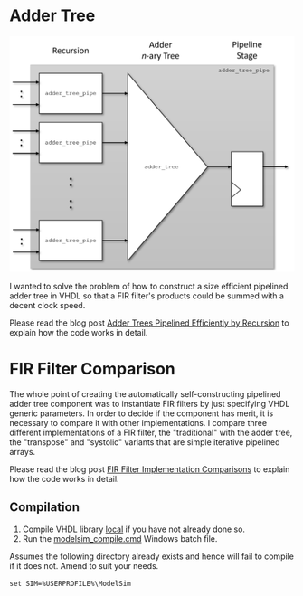 # Adder Tree

![Adder Trees Pipelined Efficiently by Recursion](./media/Pipeline_Adder_Tree.png?raw=true "Adder Trees Pipelined Efficiently by Recursion")

I wanted to solve the problem of how to construct a size efficient pipelined adder tree in VHDL so that a FIR filter's products could be summed with a decent clock speed.

Please read the blog post [Adder Trees Pipelined Efficiently by Recursion](http://blog.abbey1.org.uk/index.php/technology/adder-trees-pipelined-efficiently-by-recursion) to explain how the code works in detail.

# FIR Filter Comparison

The whole point of creating the automatically self-constructing pipelined adder tree component was to instantiate FIR filters by just specifying VHDL generic parameters. In order to decide if the component has merit, it is necessary to compare it with other implementations. I compare three different implementations of a FIR filter, the "traditional" with the adder tree, the "transpose" and "systolic" variants that are simple iterative pipelined arrays.

Please read the blog post [FIR Filter Implementation Comparisons](http://blog.abbey1.org.uk/index.php/technology/fir-filter-implementation-comparisons) to explain how the code works in detail.

## Compilation

1. Compile VHDL library [local](../Local) if you have not already done so.
2. Run the [modelsim_compile.cmd](modelsim_compile.cmd) Windows batch file.

Assumes the following directory already exists and hence will fail to compile if it does not. Amend to suit your needs.

```batch
set SIM=%USERPROFILE%\ModelSim
```
